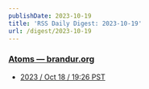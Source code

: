 ```yaml
---
publishDate: 2023-10-19
title: 'RSS Daily Digest: 2023-10-19'
url: /digest/2023-10-19
---
```


### [Atoms  — brandur.org](https://brandur.org/)

  * [2023 / Oct 18 / 19:26 PST](https://brandur.org/atoms/gosdbik)
  
